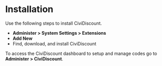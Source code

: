 # Installation

Use the following steps to install CiviDiscount.

* **Administer > System Settings > Extensions**
*  **Add New**
* Find, download, and install CiviDiscount

To access the CiviDiscount dashboard to setup and manage codes go to **Administer > CiviDiscount**.